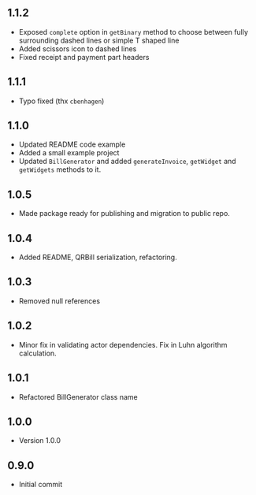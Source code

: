 ## 1.1.2
* Exposed `complete` option in `getBinary` method to choose between fully surrounding dashed lines or simple T shaped line
* Added scissors icon to dashed lines
* Fixed receipt and payment part headers

## 1.1.1
* Typo fixed (thx `cbenhagen`)

## 1.1.0
* Updated README code example
* Added a small example project
* Updated `BillGenerator` and added `generateInvoice`, `getWidget` and `getWidgets` methods to it.

## 1.0.5
* Made package ready for publishing and migration to public repo.

## 1.0.4
* Added README, QRBill serialization, refactoring.

## 1.0.3
* Removed null references

## 1.0.2
* Minor fix in validating actor dependencies. Fix in Luhn algorithm calculation.

## 1.0.1
* Refactored BillGenerator class name

## 1.0.0
* Version 1.0.0

## 0.9.0
* Initial commit
